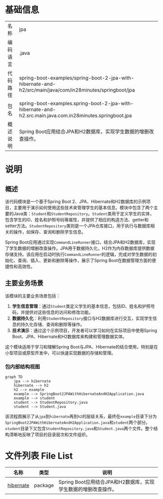 # 基础信息

|      |      |
|------|------|
| 名称 | jpa |
| 编码语言 | .java |
| 代码路径 | spring-boot-examples/spring-boot-2-jpa-with-hibernate-and-h2/src/main/java/com/in28minutes/springboot/jpa |
| 包名 | spring-boot-examples.spring-boot-2-jpa-with-hibernate-and-h2.src.main.java.com.in28minutes.springboot.jpa |
| 概述说明 | Spring Boot应用结合JPA和H2数据库，实现学生数据的增删改查操作。 |

# 说明

## 概述

该代码模块是一个基于Spring Boot 2、JPA、Hibernate和H2数据库的示例项目，主要用于演示如何使用这些技术来管理学生的基本信息。模块中包含了两个主要的Java类：`Student`和`StudentRepository`。`Student`类用于定义学生的实体，包含学生的ID、姓名和护照号码等属性，并提供了相应的构造方法、getter和setter方法。`StudentRepository`类则是一个JPA仓库接口，用于执行与数据库相关的操作，如保存、查询和删除学生信息。

Spring Boot应用通过实现`CommandLineRunner`接口，结合JPA和H2数据库，实现了学生数据的增删改查操作。JPA用于数据持久化，H2作为内存数据库提供数据存储支持。该应用在启动时执行`CommandLineRunner`的逻辑，完成对学生数据的初始化、查询、插入、更新和删除等操作，展示了Spring Boot在数据管理方面的便捷性和高效性。

## 主要业务场景

该模块的主要业务场景包括：

1. **学生信息管理**：通过`Student`类定义学生的基本信息，包括ID、姓名和护照号码，并提供对这些信息的访问和修改功能。
2. **数据持久化**：利用`StudentRepository`接口与H2数据库进行交互，实现学生信息的持久化存储、查询和删除等操作。
3. **技术演示**：通过这个示例项目，开发者可以学习如何在实际项目中使用Spring Boot、JPA、Hibernate和H2数据库来构建和管理数据实体。

这个模块适用于学习和理解Spring Boot与JPA、Hibernate的结合使用，特别是在小型项目或原型开发中，可以快速实现数据的存储和管理。


### 包内部结构视图

```mermaid
graph TD
    jpa --> hibernate
    hibernate --> h2
    h2 --> example
    example --> SpringBoot2JPAWithHibernateAndH2Application.java
    example --> student
    student --> StudentRepository.java
    student --> Student.java
```

该流程图展示了从`jpa`到`hibernate`再到`h2`的层级关系，最终在`example`目录下分为`SpringBoot2JPAWithHibernateAndH2Application.java`和`student`两个部分。`student`目录下又包含`StudentRepository.java`和`Student.java`两个文件。整个结构清晰地反映了项目的目录层次和文件组织。

# 文件列表 File List

| 名称   | 类型  | 说明 |
|-------|------|-------------|
| [hibernate](hibernate/_module.md) | package | Spring Boot应用结合JPA和H2数据库，实现学生数据的增删改查操作。 |



